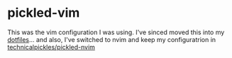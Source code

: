 # pickled-vim

This was the vim configuration I was using. I've sinced moved this into my [dotfiles](https://github.com/technicalpickles/dotfiles)... and also, I've switched to nvim and keep my configuratrion in [technicalpickles/pickled-nvim](https://github.com/technicalpickles/pickled-nvim)
